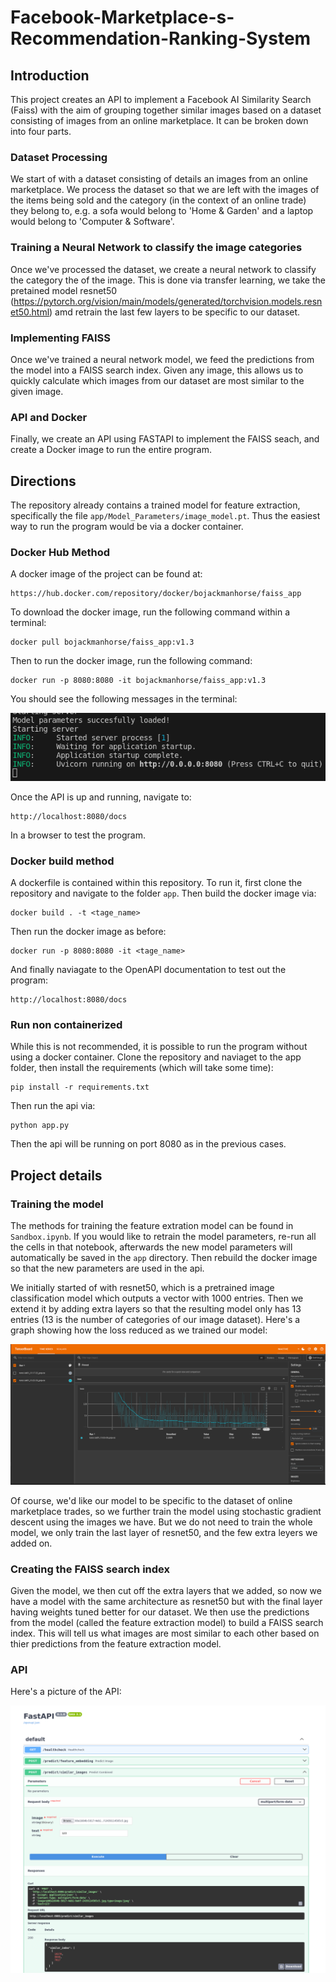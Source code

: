 # Facebook-Marketplace-s-Recommendation-Ranking-System

## Introduction

This project creates an API to implement a Facebook AI Similarity Search (Faiss) with the aim of grouping together similar images based on a dataset consisting of images from an online marketplace. It can be broken down into four parts.

### Dataset Processing

We start of with a dataset consisting of details an images from an online marketplace. We process the dataset so that we are left with the images of the items being sold and the category (in the context of an online trade) they belong to, e.g. a sofa would belong to 'Home & Garden' and a laptop would belong to 'Computer & Software'.

### Training a Neural Network to classify the image categories

Once we've processed the dataset, we create a neural network to classify the category the of the image. This is done via transfer learning, we take the pretained model resnet50 (https://pytorch.org/vision/main/models/generated/torchvision.models.resnet50.html) amd retrain the last few layers to be specific to our dataset.

### Implementing FAISS

Once we've trained a neural network model, we feed the predictions from the model into a FAISS search index. Given any image, this allows us to quickly calculate which images from our dataset are most similar to the given image.

### API and Docker

Finally, we create an API using FASTAPI to implement the FAISS seach, and create a Docker image to run the entire program.

## Directions

The repository already contains a trained model for feature extraction, specifically the file `app/Model_Parameters/image_model.pt`. Thus the easiest way to run the program would be via a docker container.

### Docker Hub Method

A docker image of the project can be found at:

```
https://hub.docker.com/repository/docker/bojackmanhorse/faiss_app
```

To download the docker image, run the following command within a terminal:

```
docker pull bojackmanhorse/faiss_app:v1.3
```

Then to run the docker image, run the following command:

```
docker run -p 8080:8080 -it bojackmanhorse/faiss_app:v1.3
```

You should see the following messages in the terminal:

![Image](Readme_images/Screenshot%20from%202024-07-01%2015-34-57.png)

Once the API is up and running, navigate to:

```
http://localhost:8080/docs
```

In a browser to test the program.

### Docker build method

A dockerfile is contained within this repository. To run it, first clone the repository and navigate to the folder `app`. Then build the docker image via:

```
docker build . -t <tage_name>
```

Then run the docker image as before:

```
docker run -p 8080:8080 -it <tage_name>
```

And finally naviagate to the OpenAPI documentation to test out the program:

```
http://localhost:8080/docs
```

### Run non containerized

While this is not recommended, it is possible to run the program without using a docker container. Clone the repository and naviaget to the app folder, then install the requirements (which will take some time):

```
pip install -r requirements.txt
```

Then run the api via:

```
python app.py
```

Then the api will be running on port 8080 as in the previous cases.

## Project details

### Training the model

The methods for training the feature extration model can be found in `Sandbox.ipynb`. If you would like to retrain the model parameters, re-run all the cells in that notebook, afterwards the new model parameters will automatically be saved in the `app` directory. Then rebuild the docker image so that the new parameters are used in the api.

We initially started of with resnet50, which is a pretrained image classification model which outputs a vector with 1000 entries. Then we extend it by adding extra layers so that the resulting model only has 13 entries (13 is the number of categories of our image dataset). Here's a graph showing how the loss reduced as we trained our model:

![Image](Readme_images/Screenshot%20from%202024-07-01%2015-36-27.png)

Of course, we'd like our model to be specific to the dataset of online marketplace trades, so we further train the model using stochastic gradient descent using the images we have. But we do not need to train the whole model, we only train the last layer of resnet50, and the few extra leyers we added on.

### Creating the FAISS search index

Given the model, we then cut off the extra layers that we added, so now we have a model with the same architecture as resnet50 but with the final layer having weights tuned better for our dataset. We then use the predictions from the model (called the feature extraction model) to build a FAISS search index. This will tell us what images are most similar to each other based on thier predictions from the feature extraction model.

### API

Here's a picture of the API:

![Image](Readme_images/Screenshot%202024-07-01%20at%2015-52-05%20FastAPI%20-%20Swagger%20UI.png)